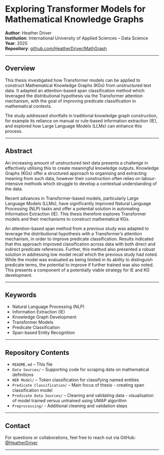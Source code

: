 # Exploring Transformer Models for Mathematical Knowledge Graphs

**Author**: Heather Driver  
**Institution**: International University of Applied Sciences – Data Science  
**Year**: 2025  
**Repository**: [github.com/HeatherDriver/MathGraph](https://github.com/HeatherDriver/MathGraph)

---

## Overview

This thesis investigated how Transformer models can be applied to construct Mathematical Knowledge Graphs (KGs) from unstructured text data. It adapted an attention-based span classification method which leveraged the distributional hypothesis via the Transformer attention mechanism, with the goal of improving predicate classification in mathematical contexts.

The study addressed shortfalls in traditional knowledge graph construction, for example its reliance on manual or rule-based information extraction (IE), and explored how Large Language Models (LLMs) can enhance this process.

---

## Abstract

An increasing amount of unstructured text data presents a challenge in effectively utilising this to create meaningful knowledge outputs. Knowledge Graphs (KGs) offer a structured approach to organising and extracting meaning from such data, however their construction often relies on labour-intensive methods which struggle to develop a contextual understanding of the data. 

Recent advances in Transformer-based models, particularly Large Language Models (LLMs), have significantly improved Natural Language Processing (NLP) tasks and offer a potential solution in automating Information Extraction (IE). This thesis therefore explores Transformer models and their mechanisms to construct mathematical KGs. 

An attention-based span method from a previous study was adapted to leverage the distributional hypothesis with a Transformer’s attention mechanism, in order to improve predicate classification. Results indicated that this approach improved classification across data with both direct and indirect predicate references. Further, this method also presented a robust solution in addressing low model recall which the previous study had noted. While the model was evaluated as being limited in its ability to distinguish predicate terms, the potential to improve if further trained was also noted. This presents a component of a potentially viable strategy for IE and KG development.

---

## Keywords

- Natural Language Processing (NLP)  
- Information Extraction (IE)  
- Knowledge Graph Development  
- Transformer Models  
- Predicate Classification  
- Span-based Entity Recognition  

---

## Repository Contents

- `README.md` – This file  
- `Data Sources/` – Supporting code for scraping data on mathematical definitions  
- `NER Model/` – Token classification for classifying named entities  
- `Predicate Classification/` – Main focus of thesis - creating span classification model
- `Predicate Data Sources/` – Cleaning and validating data - visualisation of model trained versus untrained using UMAP algorithm
- `Preprocessing/` - Additional cleaning and validation steps

---

## Contact

For questions or collaborations, feel free to reach out via GitHub: [@HeatherDriver](https://github.com/HeatherDriver)

---


